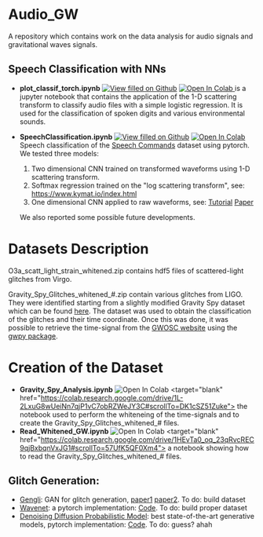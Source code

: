 # Audio_GW
A repository which contains work on the data analysis for audio signals and gravitational waves signals.

## Speech Classification with NNs

* **plot_classif_torch.ipynb** [![View filled on Github](https://img.shields.io/static/v1.svg?logo=github&label=Repo&message=View%20On%20Github&color=lightgrey)](https://github.com/FrancescoSarandrea/Audio_GW/blob/8066f59117a5ab88dc76042f955d3e71f94ce054/plot_classif_torch.ipynb) <a target="_blank" href="https://colab.research.google.com/github/FrancescoSarandrea/Audio_GW/blob/8066f59117a5ab88dc76042f955d3e71f94ce054/plot_classif_torch.ipynb">
  <img src="https://colab.research.google.com/assets/colab-badge.svg" alt="Open In Colab"/>
</a> is a jupyter notebook that contains the application of the 1-D scattering transform to classify audio files with a simple logistic regression. It is used for the classification of spoken digits and various environmental sounds. 

* **SpeechClassification.ipynb** [![View filled on Github](https://img.shields.io/static/v1.svg?logo=github&label=Repo&message=View%20On%20Github&color=lightgrey)]( https://github.com/FrancescoSarandrea/Audio_GW/blob/10332e9399d1584cfeface7ccba9dac41cd6ad72/SpeechClassification.ipynb) <a target="_blank" href="https://colab.research.google.com/github/FrancescoSarandrea/Audio_GW/blob/10332e9399d1584cfeface7ccba9dac41cd6ad72/SpeechClassification.ipynb">
  <img src="https://colab.research.google.com/assets/colab-badge.svg" alt="Open In Colab"/>
</a> Speech classification of the [Speech Commands](https://arxiv.org/abs/1804.03209) dataset using pytorch. We tested three models:
  1. Two dimensional CNN trained on transformed waveforms using 1-D scattering transform.
  2. Softmax regression trained on the "log scattering transform", see: https://www.kymat.io/index.html
  3. One dimensional CNN applied to raw waveforms, see: [Tutorial](https://pytorch.org/tutorials/intermediate/speech_command_classification_with_torchaudio_tutorial.html) [Paper](https://arxiv.org/pdf/1610.00087.pdf)  

    
  We also reported some possible future developments.
 
  
# Datasets Description
O3a_scatt_light_strain_whitened.zip contains hdf5 files of scattered-light glitches from Virgo.

Gravity_Spy_Glitches_whitened_#.zip contain various glitches from LIGO. They were identified starting from a slightly modified Gravity Spy dataset which can be found [here](https://zenodo.org/record/1476551#.ZFIvTbvRZop). The dataset was used to obtain the classification of the glitches and their time coordinate. Once this was done, it was possible to retrieve the time-signal from the [GWOSC website](https://gwosc.org/) using the [gwpy package](https://gwpy.github.io/docs/stable/overview/).   

# Creation of the Dataset
* **Gravity_Spy_Analysis.ipynb** <img src="https://colab.research.google.com/assets/colab-badge.svg" alt="Open In Colab"/>
<target="blank" href="https://colab.research.google.com/drive/1L-2LxuG8wUeiNn7qjP1vC7obRZWeJY3C#scrollTo=DK1cSZ51Zuke"> the notebook used to perform the whiteneing of the time-signals and to create the Gravity_Spy_Glitches_whitened_# files.
* **Read_Whitened_GW.ipynb** <img src="https://colab.research.google.com/assets/colab-badge.svg" alt="Open In Colab"/>
<target="blank" href="https://colab.research.google.com/drive/1HEvTa0_oq_23qRvcREC9qjBxbqnVxJG1#scrollTo=57UfK5QF0Xm4"> a notebook showing how to read the Gravity_Spy_Glitches_whitened_# files.


## Glitch Generation:

* [Gengli](https://git.ligo.org/melissa.lopez/gengli): GAN for glitch generation, [paper1](https://arxiv.org/pdf/2203.06494.pdf) [paper2](https://arxiv.org/pdf/2205.09204.pdf). To do: build dataset
* [Wavenet](https://arxiv.org/pdf/1609.03499.pdf): a pytorch implementation: [Code](https://github.com/vincentherrmann/pytorch-wavenet). To do: build proper dataset
* [Denoising Diffusion Probabilistic Model](https://arxiv.org/abs/2006.11239): best state-of-the-art generative models, pytorch implementation: [Code](https://github.com/lucidrains/denoising-diffusion-pytorch). To do: guess? ahah

